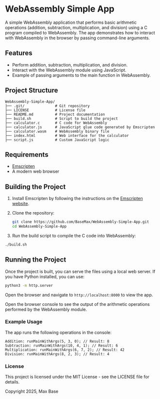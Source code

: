 # WebAssembly Simple App

A simple WebAssembly application that performs basic arithmetic operations (addition, subtraction, multiplication, and division) using a C program compiled to WebAssembly. The app demonstrates how to interact with WebAssembly in the browser by passing command-line arguments.

## Features
- Perform addition, subtraction, multiplication, and division.
- Interact with the WebAssembly module using JavaScript.
- Example of passing arguments to the main function in WebAssembly.

## Project Structure

```
WebAssembly-Simple-App/  
├── .git/              # Git repository  
├── LICENSE            # License file  
├── README.md          # Project documentation  
├── build.sh           # Script to build the project  
├── calculator.c       # C code for WebAssembly  
├── calculator.js      # JavaScript glue code generated by Emscripten  
├── calculator.wasm    # WebAssembly binary file  
├── index.html         # Web interface for the calculator  
├── script.js          # Custom JavaScript logic
```

## Requirements

- [Emscripten](https://emscripten.org/docs/getting_started/downloads.html)
- A modern web browser

## Building the Project

1. Install Emscripten by following the instructions on the [Emscripten website](https://emscripten.org/docs/getting_started/downloads.html).
2. Clone the repository:
   ```bash
   git clone https://github.com/BaseMax/WebAssembly-Simple-App.git
   cd WebAssembly-Simple-App
   ```

3. Run the build script to compile the C code into WebAssembly:
```bash
./build.sh
```

## Running the Project

Once the project is built, you can serve the files using a local web server. If you have Python installed, you can use:

```bash
python3 -m http.server
```

Open the browser and navigate to `http://localhost:8000` to view the app.

Open the browser console to see the output of the arithmetic operations performed by the WebAssembly module.

### Example Usage

The app runs the following operations in the console:

```
Addition: runMainWithArgs(5, 3, 0); // Result: 8
Subtraction: runMainWithArgs(10, 4, 1); // Result: 6
Multiplication: runMainWithArgs(6, 7, 2); // Result: 42
Division: runMainWithArgs(8, 2, 3); // Result: 4
```

### License

This project is licensed under the MIT License - see the LICENSE file for details.

Copyright 2025, Max Base
